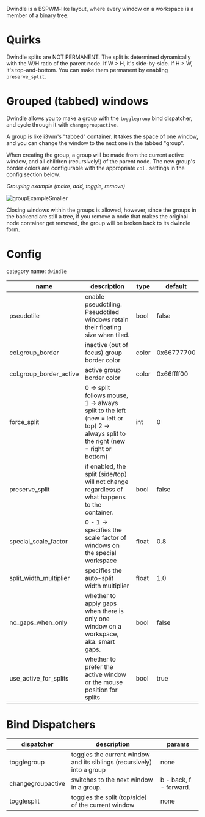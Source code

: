 Dwindle is a BSPWM-like layout, where every window on a workspace is a member
of a binary tree.

# Quirks

Dwindle splits are NOT PERMANENT. The split is determined dynamically with the
W/H ratio of the parent node. If W > H, it's side-by-side. If H > W, it's
top-and-bottom. You can make them permanent by enabling `preserve_split`.

# Grouped (tabbed) windows

Dwindle allows you to make a group with the `togglegroup` bind dispatcher, and
cycle through it with `changegroupactive`.

A group is like i3wm's "tabbed" container. It takes the space of one window, and
you can change the window to the next one in the tabbed "group".

When creating the group, a group will be made from the current active window,
and all children (recursively!) of the parent node. The new group's border
colors are configurable with the appropriate `col.` settings in the config
section below.

_Grouping example (make, add, toggle, remove)_

![groupExampleSmaller](https://user-images.githubusercontent.com/43317083/163003581-69d7a5d0-5757-4183-83f1-256cdc99c96a.gif)

Closing windows within the groups is allowed, however, since the groups in the
backend are still a tree, if you remove a node that makes the original node
container get removed, the group will be broken back to its dwindle form.

# Config

category name: `dwindle`

| name                    | description                                                                                                                        | type  | default    |
| ----------------------- | ---------------------------------------------------------------------------------------------------------------------------------- | ----- | ---------- |
| pseudotile              | enable pseudotiling. Pseudotiled windows retain their floating size when tiled.                                                    | bool  | false      |
| col.group_border        | inactive (out of focus) group border color                                                                                         | color | 0x66777700 |
| col.group_border_active | active group border color                                                                                                          | color | 0x66ffff00 |
| force_split             | 0 -> split follows mouse, 1 -> always split to the left (new = left or top) 2 -> always split to the right (new = right or bottom) | int   | 0          |
| preserve_split          | if enabled, the split (side/top) will not change regardless of what happens to the container.                                      | bool  | false      |
| special_scale_factor    | 0 - 1 -> specifies the scale factor of windows on the special workspace                                                            | float | 0.8        |
| split_width_multiplier  | specifies the auto-split width multiplier                                                                                          | float | 1.0        |
| no_gaps_when_only       | whether to apply gaps when there is only one window on a workspace, aka. smart gaps.                                               | bool  | false      |
| use_active_for_splits   | whether to prefer the active window or the mouse position for splits                                                               | bool  | true       |

# Bind Dispatchers

| dispatcher        | description                                                            | params                 |
| ----------------- | ---------------------------------------------------------------------- | ---------------------- |
| togglegroup       | toggles the current window and its siblings (recursively) into a group | none                   |
| changegroupactive | switches to the next window in a group.                                | b - back, f - forward. |
| togglesplit       | toggles the split (top/side) of the current window                     | none                   |
